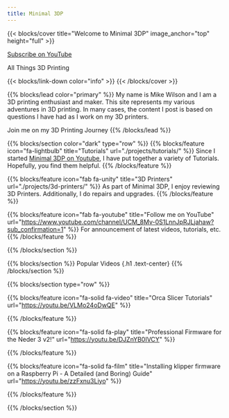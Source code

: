 ```yaml
---
title: Minimal 3DP
---
```


{{< blocks/cover title="Welcome to Minimal 3DP" image_anchor="top" height="full" >}}

<a class="btn btn-lg btn-primary me-3 mb-4" href="https://www.youtube.com/channel/UCM_8Mv-0S1LnnJpRJLjahaw?sub_confirmation=1">
  Subscribe on YouTube<i class="fa-brands fa-youtube ms-2"></i>
</a>

<p class="lead mt-5">All Things 3D Printing</p>
{{< blocks/link-down color="info" >}}
{{< /blocks/cover >}}

{{% blocks/lead color="primary" %}}
My name is Mike Wilson and I am a 3D printing enthusiast and maker. This site represents my various adventures in 3D printing. In many cases, the content I post is based on questions I have had as I work on my 3D printers.

Join me on my 3D Printing Journey
{{% /blocks/lead %}}

{{% blocks/section color="dark" type="row" %}}
{{% blocks/feature icon="fa-lightbulb" title="Tutorials" url="./projects/tutorials/" %}}
Since I started [Minimal 3DP on Youtube](https://www.youtube.com/channel/UCM_8Mv-0S1LnnJpRJLjahaw), I have put together a variety of Tutorials. Hopefully, you find them helpful.
{{% /blocks/feature %}}

{{% blocks/feature icon="fab fa-unity" title="3D Printers" url="./projects/3d-printers/" %}}
As part of Minimal 3DP, I enjoy reviewing 3D Printers. Additionally, I do repairs and upgrades.
{{% /blocks/feature %}}

{{% blocks/feature icon="fab fa-youtube" title="Follow me on YouTube" url="https://www.youtube.com/channel/UCM_8Mv-0S1LnnJpRJLjahaw?sub_confirmation=1" %}}
For announcement of latest videos, tutorials, etc.
{{% /blocks/feature %}}

{{% /blocks/section %}}

{{% blocks/section %}}
Popular Videos
{.h1 .text-center}
{{% /blocks/section %}}

{{% blocks/section type="row" %}}

{{% blocks/feature icon="fa-solid fa-video" title="Orca Slicer Tutorials" url="https://youtu.be/VLMo24oDwQE" %}}

{{% /blocks/feature %}}

{{% blocks/feature icon="fa-solid fa-play" title="Professional Firmware for the Neder 3 v2!"
    url="https://youtu.be/DJZnYB0IVCY" %}}

{{% /blocks/feature %}}

{{% blocks/feature icon="fa-solid fa-film" title="Installing klipper firmware on a Raspberry Pi - A Detailed (and Boring) Guide"
    url="https://youtu.be/zzFxnu3Liyo" %}}

{{% /blocks/feature %}}

{{% /blocks/section %}}
